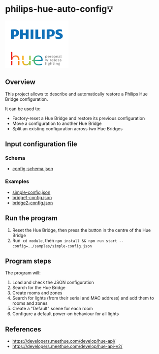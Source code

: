 # philips-hue-auto-config💡

[![](./res/idrKrdVpQk.svg)](https://www.philips-hue.com/)

## Overview

This project allows to describe and automatically restore a Philips Hue Bridge configuration.

It can be used to:
* Factory-reset a Hue Bridge and restore its previous configuration
* Move a configuration to another Hue Bridge 
* Split an existing configuration across two Hue Bridges

## Input configuration file

### Schema
* [config-schema.json](./module/src/config/config-schema.json)

### Examples
* [simple-config.json](./samples/simple-config.json)
* [bridge1-config.json](./samples/bridge1-config.json)
* [bridge2-config.json](./samples/bridge2-config.json)

## Run the program

1. Reset the Hue Bridge, then press the button in the centre of the Hue Bridge
2. Run: `cd module`, then `npm install && npm run start --config=../samples/simple-config.json`

## Program steps

The program will:

1. Load and check the JSON configuration
2. Search for the Hue Bridge
3. Create rooms and zones
4. Search for lights (from their serial and MAC address) and add them to rooms and zones
5. Create a "Default" scene for each room
6. Configure a default power-on behaviour for all lights

## References

* https://developers.meethue.com/develop/hue-api/
* https://developers.meethue.com/develop/hue-api-v2/